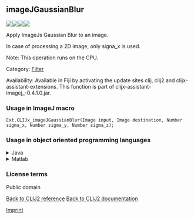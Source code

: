 ## imageJGaussianBlur
<img src="images/mini_empty_logo.png"/><img src="images/mini_empty_logo.png"/><img src="images/mini_clijx_logo.png"/><img src="images/mini_empty_logo.png"/>

Apply ImageJs Gaussian Blur to an image.

In case of processing a 2D image, only signa_x is used.

Note: This operation runs on the CPU.

Category: [Filter](https://clij.github.io/clij2-docs/reference__filter)

Availability: Available in Fiji by activating the update sites clij, clij2 and clijx-assistant-extensions.
This function is part of clijx-assistant-imagej_-0.4.1.0.jar.

### Usage in ImageJ macro
```
Ext.CLIJx_imageJGaussianBlur(Image input, Image destination, Number sigma_x, Number sigma_y, Number sigma_z);
```


### Usage in object oriented programming languages



<details>

<summary>
Java
</summary>
<pre class="highlight">// init CLIJ and GPU
import net.haesleinhuepf.clijx.CLIJx;
import net.haesleinhuepf.clij.clearcl.ClearCLBuffer;
CLIJx clijx = CLIJx.getInstance();

// get input parameters
ClearCLBuffer input = clijx.push(inputImagePlus);
destination = clijx.create(input);
float sigma_x = 1.0;
float sigma_y = 2.0;
float sigma_z = 3.0;
</pre>

<pre class="highlight">
// Execute operation on GPU
clijx.imageJGaussianBlur(input, destination, sigma_x, sigma_y, sigma_z);
</pre>

<pre class="highlight">
// show result
destinationImagePlus = clijx.pull(destination);
destinationImagePlus.show();

// cleanup memory on GPU
clijx.release(input);
clijx.release(destination);
</pre>

</details>



<details>

<summary>
Matlab
</summary>
<pre class="highlight">% init CLIJ and GPU
clijx = init_clatlabx();

% get input parameters
input = clijx.pushMat(input_matrix);
destination = clijx.create(input);
sigma_x = 1.0;
sigma_y = 2.0;
sigma_z = 3.0;
</pre>

<pre class="highlight">
% Execute operation on GPU
clijx.imageJGaussianBlur(input, destination, sigma_x, sigma_y, sigma_z);
</pre>

<pre class="highlight">
% show result
destination = clijx.pullMat(destination)

% cleanup memory on GPU
clijx.release(input);
clijx.release(destination);
</pre>

</details>





### License terms
Public domain

[Back to CLIJ2 reference](https://clij.github.io/clij2-docs/reference)
[Back to CLIJ2 documentation](https://clij.github.io/clij2-docs)

[Imprint](https://clij.github.io/imprint)
